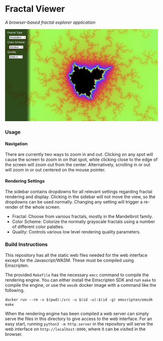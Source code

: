 
# Fractal Viewer

_A browser-based fractal explorer application_

![Screenshot](example.jpg)

### Usage

#### Navigation

There are currently two ways to zoom in and out. Clicking on any spot will
cause the screen to zoom in on that spot, while clicking close to the edge of
the screen will zoom out from the center. Alternatively, scrolling in or out
will zoom in or out centered on the mouse pointer.

#### Rendering Settings

The sidebar contains dropdowns for all relevant settings regarding fractal
rendering and display. Clicking in the sidebar will not move the view, so the
dropdowns can be used normally. Changing any setting will trigger a re-render
of the whole screen.

- Fractal: Choose from various fractals, mostly in the Mandelbrot family.
- Color Scheme: Colorize the normally grayscale fractals using a number of
  different color palattes.
- Quality: Controls various low level rendering quality parameters.

### Build Instructions

This repository has all the static web files needed for the web interface
except for the Javascript/WASM. These must be compiled using Emscripten.

The provided `Makefile` has the necessary `emcc` command to compile the
rendering engine. You can either install the Emscripten SDK and run `make`
to compile the engine, or use the `emsdk` docker image with a command like
the following.

```
docker run --rm -v $(pwd):/src -u $(id -u):$(id -g) emscripten/emsdk make
```

When the rendering engine has been compiled a web server can simply serve
the files in this directory to give access to the web interface. For an easy
start, running `python3 -m http.server` in the repository will serve the
web interface on `http://localhost:8000`, where it can be visited in the
browser.

